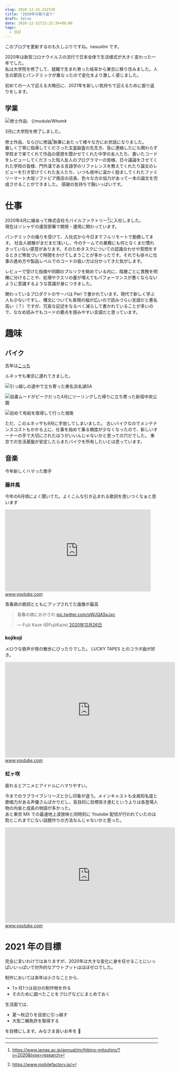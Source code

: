 ```yaml
---
slug: 2020-12-31-232539
title: "2020年の振り返り"
draft: false
date: 2020-12-31T23:25:39+09:00
tags:
  - 日記
---
```


このブログを更新するのも久しぶりですね。nasustim です。

2020年は新型コロナウイルスの流行で日本全体で生活様式が大きく変わった一年でした。  
私は大学院を修了して、就職で生まれ育った岐阜から東京に移り住みました。人生の節目とパンデミックが重なったので変化をより激しく感じました。

初めての一人で迎える大晦日に、2021年を新しい気持ちで迎えるために振り返りをします。

## 学業

![修士作品: 《/module/Whom》](/20190923162434.jpg)

3月に大学院を修了しました。

修士作品、ならびに修論[^thesis]執筆にあたって様々な方にお世話になりました。  
厳しく丁寧に指導してくださった主査副査の先生方、急に連絡したにも関わらず学校まで来てくれて作品の感想を聞かせてくれた中学の友人たち、書いたコードをレビューしてくださった知人友人のプログラマーの皆様、日々議論をさせてくれた学校の皆様、門外漢である言語学のリファレンスを教えてくれたり論文のレビューを引き受けてくれた友人たち、いつも夜中に温かく励ましてくれたファミリーマート大垣ソフトピア南店の店長、色々な方の協力があって一本の論文を完成させることができました。
感謝の気持ちで胸いっぱいです。

# 仕事

2020年4月に縁あって株式会社モバイルファクトリー[^mf]に入社しました。  
現在はソシャゲの運営部署で開発・運用に関わっています。

パンデミックの煽りを受けて、入社式から今日までフルリモートで勤務してます。
社会人経験がまだまだ浅いし、今のチームでの業務にも何となくまだ慣れきっていない感覚があります。そのためタスクについての認識合わせや質問をするときど怖気づいて時間をかけてしまうことが多かったです。それでも徐々に仕事の進め方や製品レベルでのコードの扱い方は分かってきた気がします。

レビューで受けた指摘や同期のプルリクを眺めている内に、階層ごとに責務を明確に分けることや、処理やクエリの量が増えてもパフォーマンスが悪くならないように意識するような意識が身につきました。

関わっているプロダクトのサーバは Perl で書かれています。現代で新しく学ぶ人も少ないですし、構文についても表現の幅が広いので読みづらい言語だと悪名高い（？）ですが、冗長な記述をなるべく減らして書かれていることが多いので、ななめ読みでもコードの要点を掴みやすい言語だと思っています。

# 趣味

## バイク

去年は[こっち](/entry/20191213-1576163438/)

ルネッサも東京に連れてきました。

![引っ越しの道中で立ち寄った東名浜名湖SA](/20201231184154.jpg)


![自粛ムードがピークだった4月にツーリングした帰りに立ち寄った新宿中央公園](/20201231204152.jpg)


![初めて有給を取得して行った湘南](/20210101000303.jpg)

ただ、このルネッサも9月に手放してしまいました。
古いバイクなのでメンテナンスコストもかかる上に、仕事を始めて乗る頻度が少なくなったので、新しいオーナーの手で大切にされたほうがいいんじゃないかと思っての穴だでした。
東京での生活基盤が安定したらまたバイクを所有したいとは思っています。

## 音楽

今年新しくハマった歌手

### 藤井風

今年の6月頃によく聞いてた。よくこんな引き込まれる歌詞を思いつくなぁと思います

<iframe width="480" height="270" src="https://www.youtube.com/embed/kQvT37OzkP8?feature=oembed" frameborder="0" allow="accelerometer; autoplay; clipboard-write; encrypted-media; gyroscope; picture-in-picture" allowfullscreen></iframe><cite class="hatena-citation"><a href="https://www.youtube.com/watch?v=kQvT37OzkP8">www.youtube.com</a></cite>

青春病の歌詞とともにアップされてた画像が最高

<blockquote data-conversation="none" class="twitter-tweet" data-lang="ja"><p lang="ja" dir="ltr">青春の病におかされ <a href="https://t.co/qWJQASpJxc">pic.twitter.com/qWJQASpJxc</a></p>&mdash; Fujii Kaze (@FujiiKaze) <a href="https://twitter.com/FujiiKaze/status/1342836188374159363?ref_src=twsrc%5Etfw">2020年12月26日</a></blockquote> <script async src="https://platform.twitter.com/widgets.js" charset="utf-8"></script>

### kojikoji

メロウな歌声が夜の散歩にぴったりでした。
LUCKY TAPES とのコラボ曲が好き。

<iframe width="560" height="315" src="https://www.youtube.com/embed/G1damuAr05c?feature=oembed" frameborder="0" allow="accelerometer; autoplay; clipboard-write; encrypted-media; gyroscope; picture-in-picture" allowfullscreen></iframe><cite class="hatena-citation"><a href="https://www.youtube.com/watch?v=G1damuAr05c">www.youtube.com</a></cite>

### 虹ヶ咲

疲れるとアニメとアイドルにハマりやすい。

今までのラブライブシリーズと少し印象が違う。メインキャストも全員知名度と歌唱力がある声優さんばかりだし、盲目的に目標突き進むというよりは各登場人物の内省と成長の物語が多かった。  
あと東京 MX での最速地上波放映と同時刻に Youtube 配信が行われていたのは割とこれまでにない話題作りの方法なんじゃないかと思った。

<iframe width="560" height="315" src="https://www.youtube.com/embed/eJW-P9I6_m8?list=PLYpy4kJmEo76wyTWayttGqPjY710SjaMy" frameborder="0" allow="accelerometer; autoplay; clipboard-write; encrypted-media; gyroscope; picture-in-picture" allowfullscreen></iframe><cite class="hatena-citation"><a href="https://www.youtube.com/watch?v=eJW-P9I6_m8&list=PLYpy4kJmEo76wyTWayttGqPjY710SjaMy&index=14">www.youtube.com</a></cite>

# 2021 年の目標

完全に言いわけではありますが、2020年は大きな変化に身を任せることにいっぱいいっぱいで対外的なアウトプットはほぼゼロでした。

制作においては来年は小さなことから、

- 1ヶ月1つは自分の制作物を作る
- そのために調べたことをブログなどにまとめておく

生活面では、

- 夏〜秋辺りを目安に引っ越す
- 大型二輪免許を取得する

を目標にします。みなさま良いお年を 👋

----

[^thesis]: https://www.iamas.ac.jp/annual/mr/hibino-mitsuhiro/?y=2020&type=research
[^mf]: https://www.mobilefactory.jp/